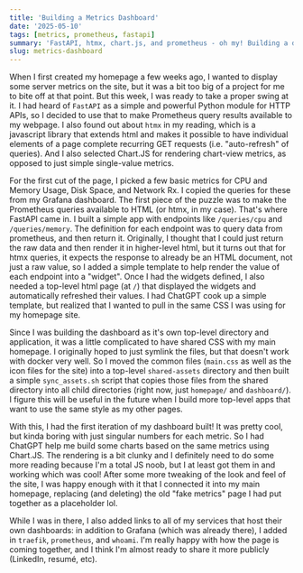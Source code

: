 ```yaml
---
title: 'Building a Metrics Dashboard'
date: '2025-05-10'
tags: [metrics, prometheus, fastapi]
summary: 'FastAPI, htmx, chart.js, and prometheus - oh my! Building a dashboard page with individually refreshing elements for each metric'
slug: metrics-dashboard
---
```


When I first created my homepage a few weeks ago, I wanted to display some server metrics on the site, but it was a bit too big of a project for me to bite off at that point. But this week, I was ready to take a proper swing at it. I had heard of `FastAPI` as a simple and powerful Python module for HTTP APIs, so I decided to use that to make Prometheus query results available to my webpage. I also found out about `htmx` in my reading, which is a javascript library that extends html and makes it possible to have individual elements of a page complete recurring GET requests (i.e. "auto-refresh" of queries). And I also selected Chart.JS for rendering chart-view metrics, as opposed to just simple single-value metrics.

For the first cut of the page, I picked a few basic metrics for CPU and Memory Usage, Disk Space, and Network Rx. I copied the queries for these from my Grafana dashboard. The first piece of the puzzle was to make the Prometheus queries available to HTML (or htmx, in my case). That's where FastAPI came in. I built a simple app with endpoints like `/queries/cpu` and `/queries/memory`. The definition for each endpoint was to query data from prometheus, and then return it. Originally, I thought that I could just return the raw data and then render it in higher-level html, but it turns out that for htmx queries, it expects the response to already be an HTML document, not just a raw value, so I added a simple template to help render the value of each endpoint into a "widget". Once I had the widgets defined, I also needed a top-level html page (at `/`) that displayed the widgets and automatically refreshed their values. I had ChatGPT cook up a simple template, but realized that I wanted to pull in the same CSS I was using for my homepage site.

Since I was building the dashboard as it's own top-level directory and application, it was a little complicated to have shared CSS with my main homepage. I originally hoped to just symlink the files, but that doesn't work with docker very well. So I moved the common files (`main.css` as well as the icon files for the site) into a top-level `shared-assets` directory and then built a simple `sync_assets.sh` script that copies those files from the shared directory into all child directories (right now, just `homepage/` and `dashboard/`). I figure this will be useful in the future when I build more top-level apps that want to use the same style as my other pages.

With this, I had the first iteration of my dashboard built! It was pretty cool, but kinda boring with just singular numbers for each metric. So I had ChatGPT help me build some charts based on the same metrics using Chart.JS. The rendering is a bit clunky and I definitely need to do some more reading because I'm a total JS noob, but I at least got them in and working which was cool! After some more tweaking of the look and feel of the site, I was happy enough with it that I connected it into my main homepage, replacing (and deleting) the old "fake metrics" page I had put together as a placeholder lol.

While I was in there, I also added links to all of my services that host their own dashboards: in addition to Grafana (which was already there), I added in `traefik`, `prometheus`, and `whoami`. I'm really happy with how the page is coming together, and I think I'm almost ready to share it more publicly (LinkedIn, resumé, etc).
